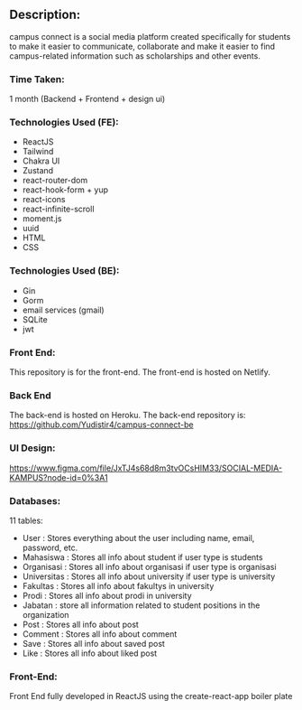 ## Description:
campus connect is a social media platform created specifically for students to make it easier to communicate, collaborate and make it easier to find campus-related information such as scholarships and other events.

### Time Taken:
1 month (Backend + Frontend + design ui)

### Technologies Used (FE):
- ReactJS
- Tailwind 
- Chakra UI
- Zustand
- react-router-dom
- react-hook-form + yup
- react-icons
- react-infinite-scroll
- moment.js
- uuid
- HTML
- CSS

### Technologies Used (BE):
- Gin
- Gorm
- email services (gmail)
- SQLite
- jwt

### Front End:
This repository is for the front-end. The front-end is hosted on Netlify.

### Back End
The back-end is hosted on Heroku. The back-end repository is: https://github.com/Yudistir4/campus-connect-be

### UI Design:
https://www.figma.com/file/JxTJ4s68d8m3tvOCsHIM33/SOCIAL-MEDIA-KAMPUS?node-id=0%3A1

### Databases:
11 tables:

- User        : Stores everything about the user including name, email, password, etc.
- Mahasiswa   : Stores all info about student if user type is students
- Organisasi  : Stores all info about organisasi if user type is organisasi
- Universitas : Stores all info about university if user type is university
- Fakultas    : Stores all info about fakultys in university 
- Prodi       : Stores all info about prodi in university
- Jabatan     : store all information related to student positions in the organization
- Post        : Stores all info about post
- Comment     : Stores all info about comment
- Save        : Stores all info about saved post 
- Like        : Stores all info about liked post 

 
### Front-End:
Front End fully developed in ReactJS using the create-react-app boiler plate
